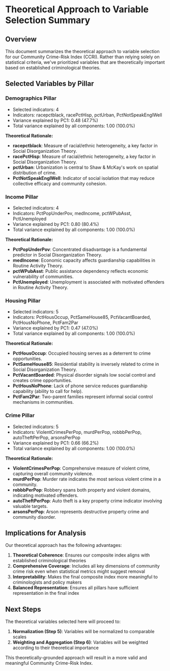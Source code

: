 # Theoretical Approach to Variable Selection Summary

## Overview

This document summarizes the theoretical approach to variable selection for our Community Crime-Risk Index (CCRI).
Rather than relying solely on statistical criteria, we've prioritized variables that are theoretically important based on established criminological theories.

## Selected Variables by Pillar

### Demographics Pillar

- Selected indicators: 4
- Indicators: racepctblack, racePctHisp, pctUrban, PctNotSpeakEnglWell
- Variance explained by PC1: 0.48 (47.7%)
- Total variance explained by all components: 1.00 (100.0%)

**Theoretical Rationale:**

- **racepctblack**: Measure of racial/ethnic heterogeneity, a key factor in Social Disorganization Theory.
- **racePctHisp**: Measure of racial/ethnic heterogeneity, a key factor in Social Disorganization Theory.
- **pctUrban**: Urbanization is central to Shaw & McKay's work on spatial distribution of crime.
- **PctNotSpeakEnglWell**: Indicator of social isolation that may reduce collective efficacy and community cohesion.

### Income Pillar

- Selected indicators: 4
- Indicators: PctPopUnderPov, medIncome, pctWPubAsst, PctUnemployed
- Variance explained by PC1: 0.80 (80.4%)
- Total variance explained by all components: 1.00 (100.0%)

**Theoretical Rationale:**

- **PctPopUnderPov**: Concentrated disadvantage is a fundamental predictor in Social Disorganization Theory.
- **medIncome**: Economic capacity affects guardianship capabilities in Routine Activity Theory.
- **pctWPubAsst**: Public assistance dependency reflects economic vulnerability of communities.
- **PctUnemployed**: Unemployment is associated with motivated offenders in Routine Activity Theory.

### Housing Pillar

- Selected indicators: 5
- Indicators: PctHousOccup, PctSameHouse85, PctVacantBoarded, PctHousNoPhone, PctFam2Par
- Variance explained by PC1: 0.47 (47.0%)
- Total variance explained by all components: 1.00 (100.0%)

**Theoretical Rationale:**

- **PctHousOccup**: Occupied housing serves as a deterrent to crime opportunities.
- **PctSameHouse85**: Residential stability is inversely related to crime in Social Disorganization Theory.
- **PctVacantBoarded**: Physical disorder signals low social control and creates crime opportunities.
- **PctHousNoPhone**: Lack of phone service reduces guardianship capability (ability to call for help).
- **PctFam2Par**: Two-parent families represent informal social control mechanisms in communities.

### Crime Pillar

- Selected indicators: 5
- Indicators: ViolentCrimesPerPop, murdPerPop, robbbPerPop, autoTheftPerPop, arsonsPerPop
- Variance explained by PC1: 0.66 (66.2%)
- Total variance explained by all components: 1.00 (100.0%)

**Theoretical Rationale:**

- **ViolentCrimesPerPop**: Comprehensive measure of violent crime, capturing overall community violence.
- **murdPerPop**: Murder rate indicates the most serious violent crime in a community.
- **robbbPerPop**: Robbery spans both property and violent domains, indicating motivated offenders.
- **autoTheftPerPop**: Auto theft is a key property crime indicator involving valuable targets.
- **arsonsPerPop**: Arson represents destructive property crime and community disorder.

## Implications for Analysis

Our theoretical approach has the following advantages:

1. **Theoretical Coherence**: Ensures our composite index aligns with established criminological theories
2. **Comprehensive Coverage**: Includes all key dimensions of community crime risk even when statistical metrics might suggest removal
3. **Interpretability**: Makes the final composite index more meaningful to criminologists and policy makers
4. **Balanced Representation**: Ensures all pillars have sufficient representation in the final index

## Next Steps

The theoretical variables selected here will proceed to:

1. **Normalization (Step 5)**: Variables will be normalized to comparable scales
2. **Weighting and Aggregation (Step 6)**: Variables will be weighted according to their theoretical importance

This theoretically-grounded approach will result in a more valid and meaningful Community Crime-Risk Index.